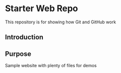 # Starter Web Repo
This repository is for showing how Git and GitHub work

## Introduction

## Purpose
Sample website with plenty of files for demos

